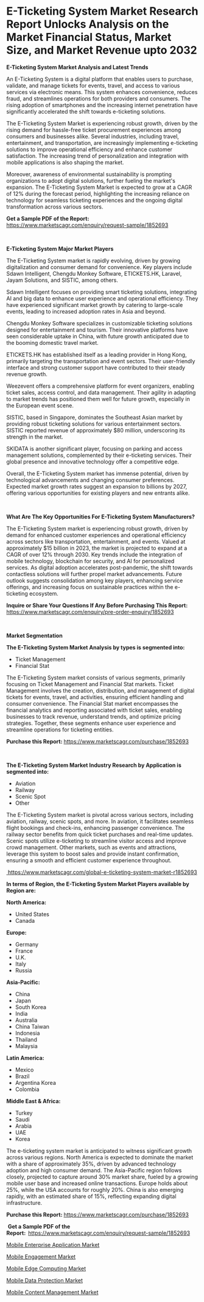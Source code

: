 <p><h1>E-Ticketing System Market Research Report Unlocks Analysis on the Market Financial Status, Market Size, and Market Revenue upto 2032</h1></p><p><strong>E-Ticketing System Market Analysis and Latest Trends</strong></p>
<p><p>An E-Ticketing System is a digital platform that enables users to purchase, validate, and manage tickets for events, travel, and access to various services via electronic means. This system enhances convenience, reduces fraud, and streamlines operations for both providers and consumers. The rising adoption of smartphones and the increasing internet penetration have significantly accelerated the shift towards e-ticketing solutions.</p><p>The E-Ticketing System Market is experiencing robust growth, driven by the rising demand for hassle-free ticket procurement experiences among consumers and businesses alike. Several industries, including travel, entertainment, and transportation, are increasingly implementing e-ticketing solutions to improve operational efficiency and enhance customer satisfaction. The increasing trend of personalization and integration with mobile applications is also shaping the market.</p><p>Moreover, awareness of environmental sustainability is prompting organizations to adopt digital solutions, further fueling the market's expansion. The E-Ticketing System Market is expected to grow at a CAGR of 12% during the forecast period, highlighting the increasing reliance on technology for seamless ticketing experiences and the ongoing digital transformation across various sectors.</p></p>
<p><strong>Get a Sample PDF of the Report:&nbsp;</strong> <a href="https://www.marketscagr.com/enquiry/request-sample/1852693?utm_campaign=2031&utm_medium=2&utm_source=Github&utm_content=ia&utm_term=11032025&utm_id=e-ticketing-system">https://www.marketscagr.com/enquiry/request-sample/1852693</a></p>
<p>&nbsp;</p>
<p><strong>E-Ticketing System Major Market Players</strong></p>
<p><p>The E-Ticketing System market is rapidly evolving, driven by growing digitalization and consumer demand for convenience. Key players include Sdawn Intelligent, Chengdu Monkey Software, ETICKETS.HK, Laravel, Jayam Solutions, and SISTIC, among others.</p><p>Sdawn Intelligent focuses on providing smart ticketing solutions, integrating AI and big data to enhance user experience and operational efficiency. They have experienced significant market growth by catering to large-scale events, leading to increased adoption rates in Asia and beyond.</p><p>Chengdu Monkey Software specializes in customizable ticketing solutions designed for entertainment and tourism. Their innovative platforms have seen considerable uptake in China, with future growth anticipated due to the booming domestic travel market. </p><p>ETICKETS.HK has established itself as a leading provider in Hong Kong, primarily targeting the transportation and event sectors. Their user-friendly interface and strong customer support have contributed to their steady revenue growth.</p><p>Weezevent offers a comprehensive platform for event organizers, enabling ticket sales, access control, and data management. Their agility in adapting to market trends has positioned them well for future growth, especially in the European event scene.</p><p>SISTIC, based in Singapore, dominates the Southeast Asian market by providing robust ticketing solutions for various entertainment sectors. SISTIC reported revenue of approximately $80 million, underscoring its strength in the market.</p><p>SKIDATA is another significant player, focusing on parking and access management solutions, complemented by their e-ticketing services. Their global presence and innovative technology offer a competitive edge.</p><p>Overall, the E-Ticketing System market has immense potential, driven by technological advancements and changing consumer preferences. Expected market growth rates suggest an expansion to billions by 2027, offering various opportunities for existing players and new entrants alike.</p></p>
<p>&nbsp;</p>
<p><strong>What Are The Key Opportunities For E-Ticketing System Manufacturers?</strong></p>
<p><p>The E-Ticketing System market is experiencing robust growth, driven by demand for enhanced customer experiences and operational efficiency across sectors like transportation, entertainment, and events. Valued at approximately $15 billion in 2023, the market is projected to expand at a CAGR of over 12% through 2030. Key trends include the integration of mobile technology, blockchain for security, and AI for personalized services. As digital adoption accelerates post-pandemic, the shift towards contactless solutions will further propel market advancements. Future outlook suggests consolidation among key players, enhancing service offerings, and increasing focus on sustainable practices within the e-ticketing ecosystem.</p></p>
<p><strong>Inquire or Share Your Questions If Any Before Purchasing This Report:</strong> <a href="https://www.marketscagr.com/enquiry/pre-order-enquiry/1852693?utm_campaign=2031&utm_medium=2&utm_source=Github&utm_content=ia&utm_term=11032025&utm_id=e-ticketing-system">https://www.marketscagr.com/enquiry/pre-order-enquiry/1852693</a></p>
<p>&nbsp;</p>
<p><strong>Market Segmentation</strong></p>
<p><strong>The E-Ticketing System Market Analysis by types is segmented into:</strong></p>
<p><ul><li>Ticket Management</li><li>Financial Stat</li></ul></p>
<p><p>The E-Ticketing System market consists of various segments, primarily focusing on Ticket Management and Financial Stat markets. Ticket Management involves the creation, distribution, and management of digital tickets for events, travel, and activities, ensuring efficient handling and consumer convenience. The Financial Stat market encompasses the financial analytics and reporting associated with ticket sales, enabling businesses to track revenue, understand trends, and optimize pricing strategies. Together, these segments enhance user experience and streamline operations for ticketing entities.</p></p>
<p><strong>Purchase this Report:&nbsp;</strong><a href="https://www.marketscagr.com/purchase/1852693?utm_campaign=2031&utm_medium=2&utm_source=Github&utm_content=ia&utm_term=11032025&utm_id=e-ticketing-system">https://www.marketscagr.com/purchase/1852693</a></p>
<p>&nbsp;</p>
<p><strong>The E-Ticketing System Market Industry Research by Application is segmented into:</strong></p>
<p><ul><li>Aviation</li><li>Railway</li><li>Scenic Spot</li><li>Other</li></ul></p>
<p><p>The E-Ticketing System market is pivotal across various sectors, including aviation, railway, scenic spots, and more. In aviation, it facilitates seamless flight bookings and check-ins, enhancing passenger convenience. The railway sector benefits from quick ticket purchases and real-time updates. Scenic spots utilize e-ticketing to streamline visitor access and improve crowd management. Other markets, such as events and attractions, leverage this system to boost sales and provide instant confirmation, ensuring a smooth and efficient customer experience throughout.</p></p>
<p><a href="https://www.marketscagr.com/global-e-ticketing-system-market-r1852693?utm_campaign=2031&utm_medium=2&utm_source=Github&utm_content=ia&utm_term=11032025&utm_id=e-ticketing-system">&nbsp;https://www.marketscagr.com/global-e-ticketing-system-market-r1852693</a></p>
<p><strong>In terms of Region, the E-Ticketing System Market Players available by Region are:</strong></p>
<p>
    <p> <strong> North America: </strong>
        <ul>
            <li>United States</li>
            <li>Canada</li>
        </ul>
        </p> 
    <p> <strong> Europe: </strong>
        <ul>
            <li>Germany</li>
            <li>France</li>
            <li>U.K.</li>
            <li>Italy</li>
            <li>Russia</li>
        </ul>
        </p> 
    <p> <strong> Asia-Pacific: </strong>
        <ul>
            <li>China</li>
            <li>Japan</li>
            <li>South Korea</li>
            <li>India</li>
            <li>Australia</li>
            <li>China Taiwan</li>
            <li>Indonesia</li>
            <li>Thailand</li>
            <li>Malaysia</li>
        </ul>
        </p> 
    <p> <strong> Latin America: </strong>
        <ul>
            <li>Mexico</li>
            <li>Brazil</li>
            <li>Argentina Korea</li>
            <li>Colombia</li>
        </ul>
        </p> 
    <p> <strong> Middle East & Africa: </strong>
        <ul>
            <li>Turkey</li>
            <li>Saudi</li>
            <li>Arabia</li>
            <li>UAE</li>
            <li>Korea</li>
        </ul>
    </p>
    </p>
<p><p>The e-ticketing system market is anticipated to witness significant growth across various regions. North America is expected to dominate the market with a share of approximately 35%, driven by advanced technology adoption and high consumer demand. The Asia-Pacific region follows closely, projected to capture around 30% market share, fueled by a growing mobile user base and increased online transactions. Europe holds about 25%, while the USA accounts for roughly 20%. China is also emerging rapidly, with an estimated share of 15%, reflecting expanding digital infrastructure.</p></p>
<p><strong>Purchase this Report: </strong><a href="https://www.marketscagr.com/purchase/1852693?utm_campaign=2031&utm_medium=2&utm_source=Github&utm_content=ia&utm_term=11032025&utm_id=e-ticketing-system">https://www.marketscagr.com/purchase/1852693</a></p>
<p>&nbsp;<strong>Get a Sample PDF of the Report:&nbsp;&nbsp;</strong><a href="https://www.marketscagr.com/enquiry/request-sample/1852693?utm_campaign=2031&utm_medium=2&utm_source=Github&utm_content=ia&utm_term=11032025&utm_id=e-ticketing-system">https://www.marketscagr.com/enquiry/request-sample/1852693</a></p>
<p><strong></strong></p>
<p><p><a href="https://github.com/ioniafidian4/Market-Research-Report-List-1/blob/main/mobile-enterprise-application-market.md?utm_campaign=2031&utm_medium=2&utm_source=Github&utm_content=ia&utm_term=11032025&utm_id=e-ticketing-system">Mobile Enterprise Application Market</a></p><p><a href="https://github.com/nkomdaumis16/Market-Research-Report-List-1/blob/main/mobile-engagement-market.md?utm_campaign=2031&utm_medium=2&utm_source=Github&utm_content=ia&utm_term=11032025&utm_id=e-ticketing-system">Mobile Engagement Market</a></p><p><a href="https://github.com/amramcocosxa/Market-Research-Report-List-1/blob/main/mobile-edge-computing-market.md?utm_campaign=2031&utm_medium=2&utm_source=Github&utm_content=ia&utm_term=11032025&utm_id=e-ticketing-system">Mobile Edge Computing Market</a></p><p><a href="https://github.com/ceneabiruk11/Market-Research-Report-List-1/blob/main/mobile-data-protection-market.md?utm_campaign=2031&utm_medium=2&utm_source=Github&utm_content=ia&utm_term=11032025&utm_id=e-ticketing-system">Mobile Data Protection Market</a></p><p><a href="https://github.com/avikalitesjj/Market-Research-Report-List-1/blob/main/mobile-content-management-market.md?utm_campaign=2031&utm_medium=2&utm_source=Github&utm_content=ia&utm_term=11032025&utm_id=e-ticketing-system">Mobile Content Management Market</a></p></p>